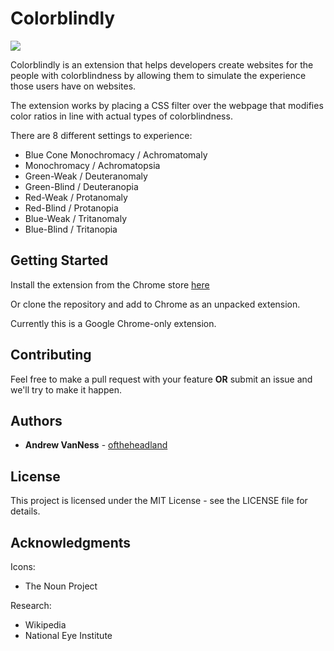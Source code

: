 # Colorblindly

![](https://raw.githubusercontent.com/oftheheadland/Colorblindly/master/comparison.png?token=AQaGk0g4TjGO0mgxg27gsx0oBtRGs--2ks5bzSWfwA%3D%3D)


Colorblindly is an extension that helps developers create websites for the people with colorblindness by allowing them to simulate the experience those users have on websites.

The extension works by placing a CSS filter over the webpage that modifies color ratios in line with actual types of colorblindness.

There are 8 different settings to experience:

* Blue Cone Monochromacy / Achromatomaly
* Monochromacy / Achromatopsia
* Green-Weak / Deuteranomaly
* Green-Blind / Deuteranopia
* Red-Weak / Protanomaly
* Red-Blind / Protanopia
* Blue-Weak / Tritanomaly
* Blue-Blind / Tritanopia

## Getting Started

Install the extension from the Chrome store [here](https://chrome.google.com/webstore/detail/colorblindly/floniaahmccleoclneebhhmnjgdfijgg)

Or clone the repository and add to Chrome as an unpacked extension.

Currently this is a Google Chrome-only extension.

## Contributing

Feel free to make a pull request with your feature **OR** submit an issue and we'll try to make it happen.

## Authors

* **Andrew VanNess** - [oftheheadland](https://github.com/oftheheadland)

## License

This project is licensed under the MIT License - see the LICENSE file for details.

## Acknowledgments
Icons:
* The Noun Project

Research:
* Wikipedia
* National Eye Institute
